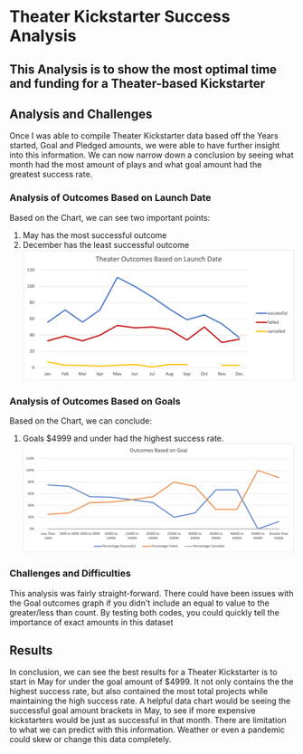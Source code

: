 # **Theater Kickstarter Success Analysis**

## This Analysis is to show the most optimal time and funding for a Theater-based Kickstarter

## Analysis and Challenges
Once I was able to compile Theater Kickstarter data based off the Years started, Goal and Pledged amounts, we were able to have further insight into this information. We can now narrow down a conclusion by seeing what month had the most amount of plays and what goal amount had the greatest success rate.

### Analysis of Outcomes Based on Launch Date
Based on the Chart, we can see two important points: 
1. May has the most successful outcome 
2. December has the least successful outcome
![Theater_Outcomes_vs_Launch.png](Resources/Theater_Outcomes_vs_Launch.png)

### Analysis of Outcomes Based on Goals
Based on the Chart, we can conclude:
1. Goals $4999 and under had the highest success rate.
![Outcomes_vs_Goals.png](Resources/Outcomes_vs_Goals.png)

### Challenges and Difficulties 
This analysis was fairly straight-forward. There could have been issues with the Goal outcomes graph if you didn't include an equal to value to the greater/less than count. By testing both codes, you could quickly tell the importance of exact amounts in this dataset

## Results
In conclusion, we can see the best results for a Theater Kickstarter is to start in May for under the goal amount of $4999. It not only contains the the highest success rate, but also contained the most total projects while maintaining the high success rate. A helpful data chart would be seeing the successful goal amount brackets in May, to see if more expensive kickstarters would be just as successful in that month. There are limitation to what we can predict with this information. Weather or even a pandemic could skew or change this data completely. 
